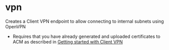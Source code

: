 # vpn

Creates a Client VPN endpoint to allow connecting to internal subnets using OpenVPN

- Requires that you have already generated and uploaded certificates to ACM as described in [Getting started with Client VPN](https://docs.aws.amazon.com/vpn/latest/clientvpn-admin/cvpn-getting-started.html)
